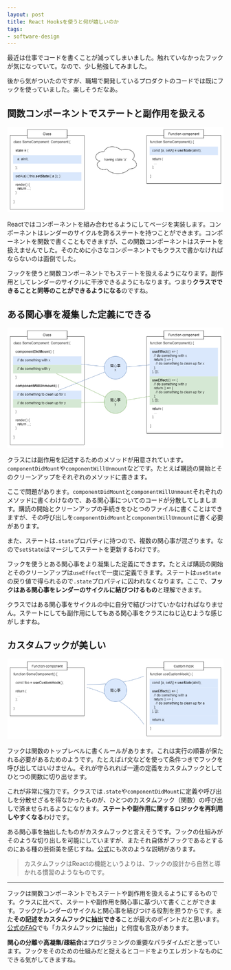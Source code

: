 ```yaml
---
layout: post
title: React Hooksを使うと何が嬉しいのか
tags: 
- software-design
---
```


最近は仕事でコードを書くことが減ってしまいました。触れていなかったフックが気になっていて。なので、少し勉強してみました。

後から気がついたのですが、職場で開発しているプロダクトのコードでは既にフックを使っていました。楽しそうだなあ。

## 関数コンポーネントでステートと副作用を扱える

![useState](../images/2020-08-13-what-makes-me-happy-with-react-hooks/usestate.png)

Reactではコンポーネントを組み合わせるようにしてページを実装します。コンポーネントはレンダーのサイクルを跨るステートを持つことができます。コンポーネントを関数で書くこともできますが、この関数コンポーネントはステートを扱えませんでした。そのために小さなコンポーネントでもクラスで書かなければならないのは面倒でした。

フックを使うと関数コンポーネントでもステートを扱えるようになります。副作用としてレンダーのサイクルに干渉できるようにもなります。つまり**クラスでできることと同等のことができるようになる**のですね。

## ある関心事を凝集した定義にできる

![useEffect](../images/2020-08-13-what-makes-me-happy-with-react-hooks/useeffect.png)

クラスには副作用を記述するためのメソッドが用意されています。`componentDidMount`や`componentWillUnmount`などです。たとえば購読の開始とそのクリーンアップをそれぞれのメソッドに書きます。

ここで問題があります。`componentDidMount`と`componentWillUnmount`それぞれのメソッドに書くわけなので、ある関心事についてのコードが分散してしまします。購読の開始とクリーンアップの手続きをひとつのファイルに書くことはできますが、その呼び出しを`componentDidMount`と`componentWillUnmount`に書く必要があります。

また、ステートは`.state`プロパティに持つので、複数の関心事が混ざります。なので`setState`はマージしてステートを更新するわけです。

フックを使うとある関心事をより凝集した定義にできます。たとえば購読の開始とそのクリーンアップは`useEffect`で一度に定義できます。ステートは`useState`の戻り値で得られるので`.state`プロパティに囚われなくなります。ここで、**フックはある関心事をレンダーのサイクルに結びつけるもの**と理解できます。

クラスではある関心事をサイクルの中に自分で結びつけていかなければなりません。ステートにしても副作用にしてもある関心事をクラスにねじ込むような感じがしますね。

## カスタムフックが美しい

![Custom hook](../images/2020-08-13-what-makes-me-happy-with-react-hooks/custom-hook.png)

フックは関数のトップレベルに書くルールがあります。これは実行の順番が保たれる必要があるためのようです。たとえば`if`文などを使って条件つきでフックを呼び出してはいけません。それが守られれば一連の定義をカスタムフックとしてひとつの関数に切り出せます。

これが非常に強力です。クラスでは`.state`や`componentDidMount`に定義や呼び出しを分散せざるを得なかったものが、ひとつのカスタムフック（関数）の呼び出しで済ませられるようになります。**ステートや副作用に関するロジックを再利用しやすくなる**わけです。

ある関心事を抽出したものがカスタムフックと言えそうです。フックの仕組みがそのような切り出しを可能にしていますが、またそれ自体がフックであるとするのにある種の芸術美を感じすね。[公式](https://ja.reactjs.org/docs/hooks-custom.html)にも次のような説明があります。

> カスタムフックはReactの機能というよりは、フックの設計から自然と導かれる慣習のようなものです。

----

フックは関数コンポーネントでもステートや副作用を扱えるようにするものです。クラスに比べて、ステートや副作用を関心事に基づいて書くことができます。フックがレンダーのサイクルと関心事を結びつける役割を担うからです。また**その記述をカスタムフックに抽出できる**ことが最大のポイントだと思います。[公式のFAQ](https://ja.reactjs.org/docs/hooks-faq.html)でも「カスタムフックに抽出」と何度も言及があります。

**関心の分離**や**高凝集/疎結合**はプログラミングの重要なパラダイムだと思っています。フックをそのための仕組みだと捉えるとコードをよりエレガントなものにできる気がしてきますね。